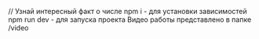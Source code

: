 // Узнай интересный факт о числе
npm i - для установки зависимостей 
npm run dev - для запуска проекта 
Видео работы представлено в папке /video